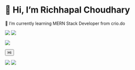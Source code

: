 <h1 >👋 Hi, I’m Richhapal Choudhary </h1>



🌱 I’m currently learning MERN Stack Developer from crio.do

<!-- ![Richhapal 's GitHub stats](https://github-readme-stats.vercel.app/api?username=richhapal&show_icons=true&theme=radical)
 -->
<img src="https://github-readme-stats.vercel.app/api?username=richhapal&show_icons=true&theme=tokyonight"  />
<img  src="https://github-readme-stats.vercel.app/api/top-langs/?username=richhapal&layout=compact&theme=tokyonight" />

![](https://komarev.com/ghpvc/?username=richhapal)

<!-- <img src="https://cdn.simpleicons.org/leetcode/ffffff" height="32" width="32" /> -->
<button>Hi</button>

<img src="https://github-profile-summary-cards.vercel.app/api/cards/profile-details?username=richhapal&theme=tokyonight"  />
<a href="https://leetcode.com/richhapal_choudhary/" ><img src="https://img.shields.io/badge/-LinkedIn-FFA116?style=for-the-badge&logo=LeetCode&logoColor=green" >  </a>


